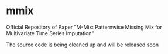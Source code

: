 # mmix
Official Repository of Paper "M-Mix: Patternwise Missing Mix for Multivariate Time Series Imputation"

The source code is being cleaned up and will be released soon
